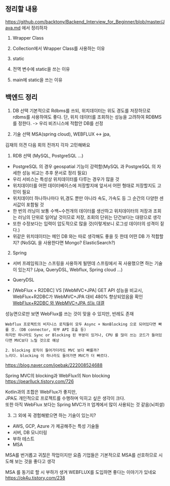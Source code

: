 ## 정리할 내용

https://github.com/backtony/Backend_Interview_for_Beginner/blob/master/Java.md
에서 정리하자

1. Wrapper Class

2. Collection에서 Wrapper Class를 사용하는 이유

3. static

4. 전역 변수에 static을 쓰는 이유

5. main에 static을 쓰는 이유

## 백엔드 정리

1. DB 선택
   기본적으로 Rdbms를 쓰되, 위치데이터는 위도 경도를 저장하므로 rdbms를 사용하여도 좋다.
   단, 위치 데이터를 조회하는 성능을 고려하여 RDBMS를 정한다.
   -> 우리 비즈니스에 적합안 DB를 선정

2. 기술 선택
   MSA(spring cloud), WEBFLUX <-> jpa,

김재의 의견
다음 회의 전까지 각자 고민해봐요

1. RDB 선택 (MySQL, PostgreSQL ...)

- PostgreSQL 의 경우 geospatial 기능이 강력함(MySQL 과 PostgreSQL 의 자세한 성능 비교는 추후 문서로 정리 필요)
- 우리 서비스는 특성상 위치데이터를 다루는 경우가 많을 것
- 위치데이터를 어떤 데이터베이스에 저장할지에 앞서서 어떤 형태로 저장할지도 고민이 필요
- 위치데이터 하나하나마다 위,경도 뿐만 아니라 속도, 가속도 등 그 순간의 다양한 센서값이 포함될 것
- 한 번의 러닝이 보통 수백~수천개의 데이터를 생산하고 위치데이터의 저장과 조회는 러닝의 단위로 일어날 것이므로 저장, 조회의 단위는 단건보다는 대량으로 생각
- 또한 수정보다는 입력이 압도적으로 많을 것(이렇게보니 로그성 데이터의 성격이 짙다.)
- 위같은 위치데이터는 메인 DB 와는 따로 생각해도 좋을 듯 한데 어떤 DB 가 적합할지? (NoSQL 을 사용한다면 Mongo? ElasticSearch?)

2. Spring

- 서버 프레임워크는 스프링을 사용하게 될텐데 스프링에서 꼭 사용했으면 하는 기술이 있는지? (Jpa, QueryDSL, Webflux, Spring cloud ...)
- QueryDSL

- [WebFlux + R2DBC] VS [WebMVC+JPA]
GET API 성능을 비교시, WebFlux+R2DBC가 WebMVC+JPA 대비 480% 향상되었음을 확인
[WebFlux+R2DBC 와 WebMVC+JPA 성능 대결](https://www.manty.co.kr/bbs/detail/develop?id=198&scroll=comment)

성능면으로만 보면 WebFlux를 쓰는 것이 맞을 수 있지만, 반레도 존재

```
Webflux 프로젝트의 비지니스 로직들이 모두 Async + NonBlocking 으로 되어있다면 빠를 것. (DB connector, 외부 API 호출 등)
하지만 하나라도 Sync or Blocking 된 부분이 있거나, CPU 를 많이 쓰는 코드가 들어있다면 MVC보다 느릴 것으로 예상

2. blocking 로직이 들어가더라도 MVC 보다 빠를까? 
느리다. blocking 이 하나라도 들어가면 MVC가 더 빠르다.
```
https://blog.naver.com/joebak/222008524688

Spring MVC의 blocking과 WebFlux의 Non blocking
https://pearlluck.tistory.com/726

Kotlin과의 조합은 WebFlux가 좋지만,   
JPA도 개인적으로 프로젝트를 수행하며 익히고 싶은 생각이 크다.    
또한 아직 WebFlux 보다는 Spring MVC가 It 업계에서 많이 사용되는 것 같음(뇌피셜)  


3. 그 외에 꼭 경험해봤으면 하는 기술이 있는지?

- AWS, GCP, Azure 가 제공해주는 특성 기술들
- 서버, DB 모니터링
- 부하 테스트
- MSA

MSA를 번거롭고 귀찮은 작업이지만 요즘 기업들은 기본적으로 MSA를 선호하므로 시도해 보는 것을 좋다고 생각

MSA 를 동기로 할 시 부하가 생겨 WEBFLUX를 도입하면 좋다는 이야기가 있네요
https://ok4u.tistory.com/238


